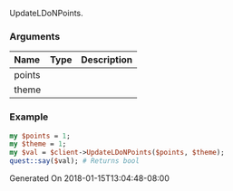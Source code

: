 UpdateLDoNPoints.
### Arguments
**Name**|**Type**|**Description**
:---|:---|:---
points||
theme||

### Example

```perl
my $points = 1;
my $theme = 1;
my $val = $client->UpdateLDoNPoints($points, $theme);
quest::say($val); # Returns bool
```


Generated On 2018-01-15T13:04:48-08:00